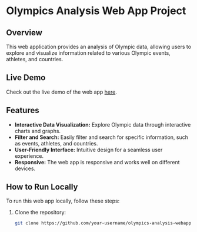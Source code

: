 # Olympics Analysis Web App Project

## Overview
This web application provides an analysis of Olympic data, allowing users to explore and visualize information related to various Olympic events, athletes, and countries.

## Live Demo
Check out the live demo of the web app [here](https://olympics-analysis-webapp-project-cforad2ute4urwwibmvjfn.streamlit.app/).

## Features
- **Interactive Data Visualization:** Explore Olympic data through interactive charts and graphs.
- **Filter and Search:** Easily filter and search for specific information, such as events, athletes, and countries.
- **User-Friendly Interface:** Intuitive design for a seamless user experience.
- **Responsive:** The web app is responsive and works well on different devices.

## How to Run Locally
To run this web app locally, follow these steps:

1. Clone the repository:
   ```bash
   git clone https://github.com/your-username/olympics-analysis-webapp-project.git
